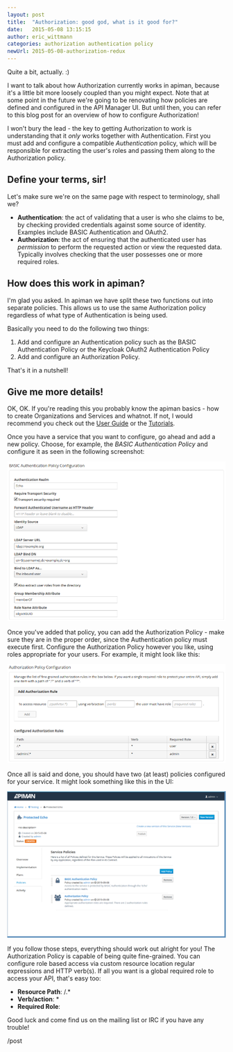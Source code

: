 ```yaml
---
layout: post
title:  "Authorization: good god, what is it good for?"
date:   2015-05-08 13:15:15
author: eric_wittmann
categories: authorization authentication policy
newUrl: 2015-05-08-authorization-redux
---
```


Quite a bit, actually.  :)

I want to talk about how Authorization currently works in apiman, because it's
a little bit more loosely coupled than you might expect.  Note that at some
point in the future we're going to be renovating how policies are defined and
configured in the API Manager UI.  But until then, you can refer to this blog
post for an overview of how to configure Authorization!

<!--more-->

I won't bury the lead - the key to getting Authorization to work is understanding
that it *only* works together with Authentication.  First you must add and
configure a compatible *Authentication* policy, which will be responsible for
extracting the user's roles and passing them along to the Authorization policy.

## Define your terms, sir!
Let's make sure we're on the same page with respect to terminology, shall we?

* **Authentication**: the act of validating that a user is who she claims to be, by checking provided credentials against some source of identity.  Examples include BASIC Authentication and OAuth2.
* **Authorization**: the act of ensuring that the authenticated user has *permission* to perform the requested action or view the requested data.  Typically involves checking that the user possesses one or more required roles.

## How does this work in apiman?

I'm glad you asked.  In apiman we have split these two functions out into separate policies.  This allows us to use the same Authorization policy regardless of what type of Authentication is being used.

Basically you need to do the following two things:

1. Add and configure an Authentication policy such as the BASIC Authentication Policy or the Keycloak OAuth2 Authentication Policy
1. Add and configure an Authorization Policy.

That's it in a nutshell!

## Give me more details!

OK, OK.  If you're reading this you probably know the apiman basics - how to create Organizations and Services and whatnot.  If not, I would recommend you check out the [User Guide](http://www.apiman.io/latest/user-guide.html) or the [Tutorials](http://www.apiman.io/latest/tutorials.html).

Once you have a service that you want to configure, go ahead and add a new policy.  Choose, for example, the *BASIC Authentication Policy* and configure it as seen in the following screenshot:

![Example BASIC Authentication configuration](/blog/images/2015-05-08/basic-auth-config.png)

Once you've added that policy, you can add the Authorization Policy - make sure they are in the proper order, since the Authentication policy must execute first.  Configure the Authorization Policy however you like, using roles appropriate for your users.  For example, it might look like this:

![Example Authorization configuration](/blog/images/2015-05-08/authorization-config.png)

Once all is said and done, you should have two (at least) policies configured for your service.  It might look something like this in the UI:

![Example policy list](/blog/images/2015-05-08/auth-policies.png)

If you follow those steps, everything should work out alright for you!  The Authorization Policy is capable of being quite fine-grained.  You can configure role based access via custom resource location regular expressions and HTTP verb(s).  If all you want is a global required role to access your API, that's easy too:

* **Resource Path**: /.*
* **Verb/action**: *
* **Required Role**: <your-role>

Good luck and come find us on the mailing list or IRC if you have any trouble!

/post
